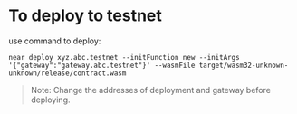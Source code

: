 # To deploy to testnet

use command to deploy:

```
near deploy xyz.abc.testnet --initFunction new --initArgs '{"gateway":"gateway.abc.testnet"}' --wasmFile target/wasm32-unknown-unknown/release/contract.wasm
```

> Note: Change the addresses of deployment and gateway before deploying.
